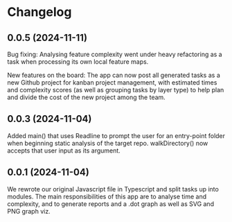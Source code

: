 # Changelog

## 0.0.5 (2024-11-11)

Bug fixing: Analysing feature complexity went under heavy refactoring as a task when processing its own local feature maps.

New features on the board: The app can now post all generated tasks as a new Github project for kanban project management, with estimated times and complexity scores (as well as grouping tasks by layer type) to help plan and divide the cost of the new project among the team.

## 0.0.3 (2024-11-04)

Added main() that uses Readline to prompt the user for an entry-point folder when beginning static analysis of the target repo. walkDirectory() now accepts that user input as its argument.

## 0.0.1 (2024-11-04)

We rewrote our original Javascript file in Typescript and split tasks up into modules. The main responsibilities of this app are to analyse time and complexity, and to generate reports and a .dot graph as well as SVG and PNG graph viz.